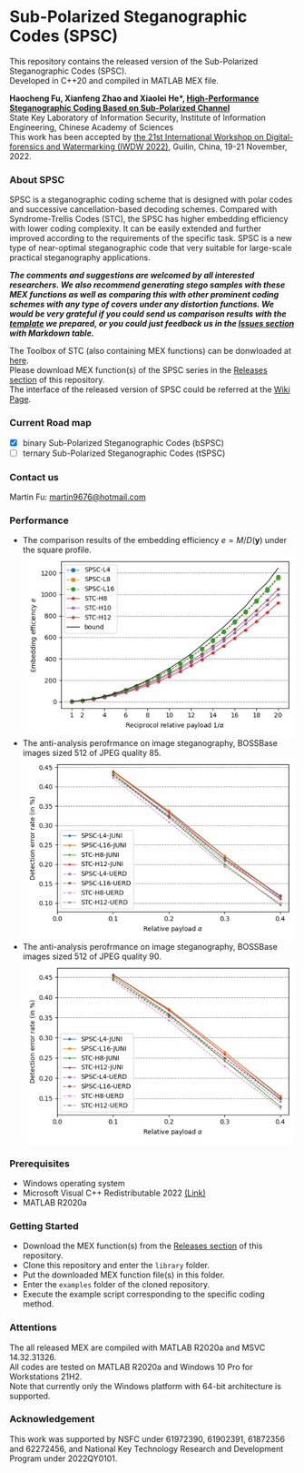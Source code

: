 # Sub-Polarized Steganographic Codes (SPSC)

This repository contains the released version of the Sub-Polarized Steganographic Codes (SPSC).  
Developed in C++20 and compiled in MATLAB MEX file.  

**Haocheng Fu, Xianfeng Zhao and Xiaolei He\*, [High-Performance Steganographic Coding Based on Sub-Polarized Channel](https://github.com/martin9676/Polarized-Steganographic-Codes/blob/main/publications/high-performance.steganographic.coding.based.on.sub-polarized.channel.pdf)**  
State Key Laboratory of Information Security, Institute of Information Engineering, Chinese Academy of Sciences  
This work has been accepted by [the 21st International Workshop on Digital-forensics and Watermarking (IWDW 2022)](http://iwdw.site/), Guilin, China, 19-21 November, 2022.  


### About SPSC

SPSC is a steganographic coding scheme that is designed with polar codes and successive cancellation-based decoding schemes. Compared with Syndrome-Trellis Codes (STC), the SPSC has higher embedding efficiency with lower coding complexity. It can be easily extended and further improved according to the requirements of the specific task. SPSC is a new type of near-optimal steganographic code that very suitable for large-scale practical steganography applications.  

***The comments and suggestions are welcomed by all interested researchers. We also recommend generating stego samples with these MEX functions as well as comparing this with other prominent coding schemes with any type of covers under any distortion functions. We would be very grateful if you could send us comparison results with the [template](https://github.com/martin9676/Polarized-Steganographic-Codes/blob/main/performance/template.xlsx) we prepared, or you could just feedback us in the [Issues section](https://github.com/martin9676/Polarized-Steganographic-Codes/issues) with Markdown table.***  

The Toolbox of STC (also containing MEX functions) can be donwloaded at [here](http://dde.binghamton.edu/download/syndrome/).  
Please download MEX function(s) of the SPSC series in the [Releases section](https://github.com/martin9676/Polarized-Steganographic-Codes/releases) of this repository.  
The interface of the released version of SPSC could be referred at the [Wiki Page](https://github.com/martin9676/Polarized-Steganographic-Codes/wiki/SPSC:-Sub-Polarized-Steganographic-Codes).  

### Current Road map

- [x] binary Sub-Polarized Steganographic Codes (bSPSC)
- [ ] ternary Sub-Polarized Steganographic Codes (tSPSC)

### Contact us

Martin Fu: martin9676@hotmail.com

### Performance

 - The comparison results of the embedding efficiency $e=M/D(\mathbf{y})$ under the square profile.  
![Efficiency](https://github.com/martin9676/Polarized-Steganographic-Codes/blob/main/performance/efficiency.png)  
 - The anti-analysis perofrmance on image steganography, BOSSBase images sized 512 of JPEG quality 85.  
![Steganalysis,QF85](https://github.com/martin9676/Polarized-Steganographic-Codes/blob/main/performance/steganalysis85.png)  
 - The anti-analysis perofrmance on image steganography, BOSSBase images sized 512 of JPEG quality 90.  
![Steganalysis,QF90](https://github.com/martin9676/Polarized-Steganographic-Codes/blob/main/performance/steganalysis90.png)  

### Prerequisites

 - Windows operating system
 - Microsoft Visual C++ Redistributable 2022 [(Link)](https://learn.microsoft.com/en-US/cpp/windows/latest-supported-vc-redist?view=msvc-170)
 - MATLAB R2020a

### Getting Started

 - Download the MEX function(s) from the [Releases section](https://github.com/martin9676/Polarized-Steganographic-Codes/releases) of this repository.  
 - Clone this repository and enter the `library` folder.  
 - Put the downloaded MEX function file(s) in this folder. 
 - Enter the `examples` folder of the cloned repository.  
 - Execute the example script corresponding to the specific coding method.  

### Attentions

The all released MEX are compiled with MATLAB R2020a and MSVC 14.32.31326.  
All codes are tested on MATLAB R2020a and Windows 10 Pro for Workstations 21H2.  
Note that currently only the Windows platform with 64-bit architecture is supported.  

### Acknowledgement

This work was supported by NSFC under 61972390, 61902391, 61872356 and 62272456, and National Key Technology Research and Development Program under 2022QY0101.
